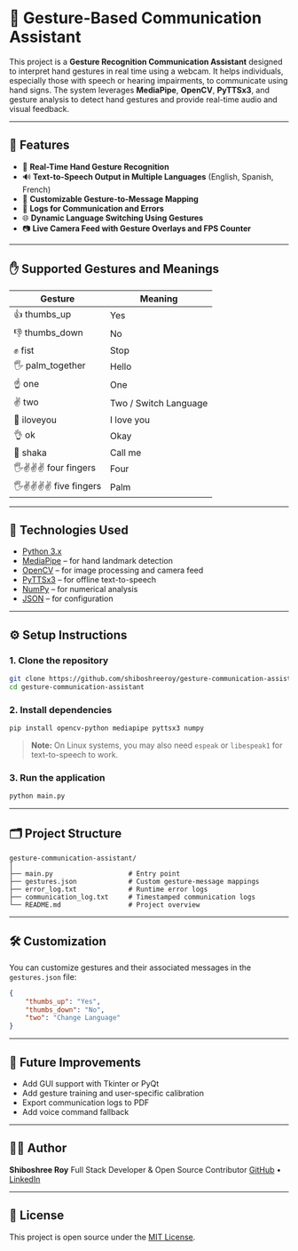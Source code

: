 # 🤖 Gesture-Based Communication Assistant

This project is a **Gesture Recognition Communication Assistant** designed to interpret hand gestures in real time using a webcam. It helps individuals, especially those with speech or hearing impairments, to communicate using hand signs. The system leverages **MediaPipe**, **OpenCV**, **PyTTSx3**, and gesture analysis to detect hand gestures and provide real-time audio and visual feedback.

---

## 📸 Features

- 🎯 **Real-Time Hand Gesture Recognition**
- 🔊 **Text-to-Speech Output in Multiple Languages** (English, Spanish, French)
- 🧠 **Customizable Gesture-to-Message Mapping**
- 📁 **Logs for Communication and Errors**
- 🌐 **Dynamic Language Switching Using Gestures**
- 📷 **Live Camera Feed with Gesture Overlays and FPS Counter**

---

## ✋ Supported Gestures and Meanings

| Gesture        | Meaning        |
|----------------|----------------|
| 👍 thumbs_up   | Yes            |
| 👎 thumbs_down | No             |
| ✊ fist         | Stop           |
| 🖐 palm_together| Hello         |
| ☝ one          | One            |
| ✌ two          | Two / Switch Language |
| 🤟 iloveyou     | I love you     |
| 👌 ok           | Okay           |
| 🤙 shaka        | Call me        |
| 🖐✌✌✌ four fingers | Four         |
| 🖐✌✌✌✌ five fingers | Palm        |

---

## 🧩 Technologies Used

- [Python 3.x](https://www.python.org/)
- [MediaPipe](https://google.github.io/mediapipe/) – for hand landmark detection
- [OpenCV](https://opencv.org/) – for image processing and camera feed
- [PyTTSx3](https://pyttsx3.readthedocs.io/) – for offline text-to-speech
- [NumPy](https://numpy.org/) – for numerical analysis
- [JSON](https://www.json.org/) – for configuration

---

## ⚙️ Setup Instructions

### 1. Clone the repository

```bash
git clone https://github.com/shiboshreeroy/gesture-communication-assistant.git
cd gesture-communication-assistant
````

### 2. Install dependencies

```bash
pip install opencv-python mediapipe pyttsx3 numpy
```

> **Note:** On Linux systems, you may also need `espeak` or `libespeak1` for text-to-speech to work.

### 3. Run the application

```bash
python main.py
```

---

## 🗂 Project Structure

```
gesture-communication-assistant/
│
├── main.py                   # Entry point
├── gestures.json             # Custom gesture-message mappings
├── error_log.txt             # Runtime error logs
├── communication_log.txt     # Timestamped communication logs
└── README.md                 # Project overview
```

---

## 🛠 Customization

You can customize gestures and their associated messages in the `gestures.json` file:

```json
{
    "thumbs_up": "Yes",
    "thumbs_down": "No",
    "two": "Change Language"
}
```

---

## 🚀 Future Improvements

* Add GUI support with Tkinter or PyQt
* Add gesture training and user-specific calibration
* Export communication logs to PDF
* Add voice command fallback

---

## 👨‍💻 Author

**Shiboshree Roy**
Full Stack Developer & Open Source Contributor
[GitHub](https://github.com/shiboshree-roy) • [LinkedIn](https://www.linkedin.com/in/shiboshree-roy)

---

## 📜 License

This project is open source under the [MIT License](LICENSE).


